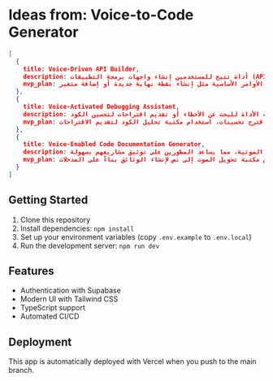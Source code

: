 # Ideas from: Voice-to-Code Generator

```json
[
  {
    title: Voice-Driven API Builder,
    description: أداة تتيح للمستخدمين إنشاء واجهات برمجة التطبيقات (APIs) من خلال الأوامر الصوتية، مما يسهل على المطورين بناء APIs بسرعة دون الحاجة إلى كتابة الكود يدوياً.,
    mvp_plan: استخدام مكتبة تحويل الصوت إلى نص لإنشاء واجهة بسيطة. تطوير نموذج أولي يمكنه التعرف على الأوامر الأساسية مثل إنشاء نقطة نهاية جديدة أو إضافة متغير.
  },
  {
    title: Voice-Activated Debugging Assistant,
    description: أداة تساعد المطورين في تصحيح الأخطاء من خلال الأوامر الصوتية، حيث يمكنهم توجيه الأداة للبحث عن الأخطاء أو تقديم اقتراحات لتحسين الكود.,
    mvp_plan: بناء نموذج أولي يمكنه التعرف على الأوامر الصوتية المتعلقة بالتصحيح مثل ابحث عن الأخطاء في هذا الملف أو اقترح تحسينات. استخدام مكتبة تحليل الكود لتقديم الاقتراحات.
  },
  {
    title: Voice-Enabled Code Documentation Generator,
    description: أداة تقوم بإنشاء وثائق الكود تلقائيًا بناءً على الأوامر الصوتية، مما يساعد المطورين على توثيق مشاريعهم بسهولة.,
    mvp_plan: تطوير واجهة بسيطة تتيح للمستخدمين إدخال أوامر صوتية مثل وثق هذا الدالة أو أضف وصفًا لهذا الموديل. استخدام مكتبة تحويل الصوت إلى نص لإنشاء الوثائق بناءً على المدخلات.
  }
]
```

## Getting Started

1. Clone this repository
2. Install dependencies: `npm install`
3. Set up your environment variables (copy `.env.example` to `.env.local`)
4. Run the development server: `npm run dev`

## Features

- Authentication with Supabase
- Modern UI with Tailwind CSS
- TypeScript support
- Automated CI/CD

## Deployment

This app is automatically deployed with Vercel when you push to the main branch.
